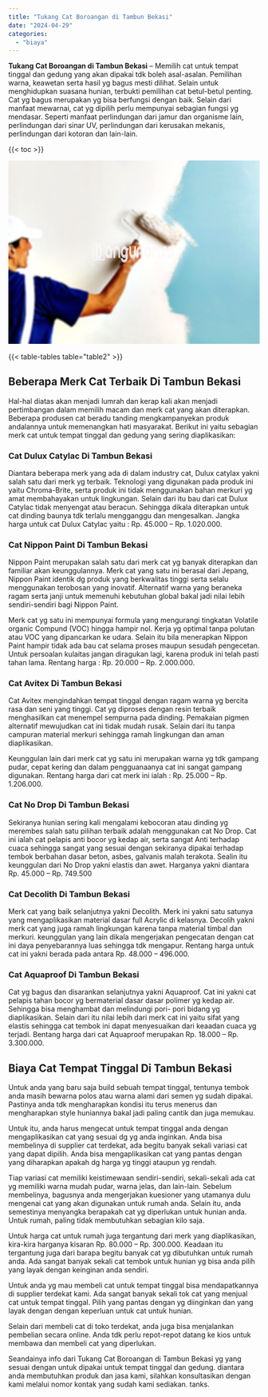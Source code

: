 ```yaml
---
title: "Tukang Cat Boroangan di Tambun Bekasi"
date: "2024-04-29"
categories: 
  - "biaya"
---
```


**Tukang Cat Boroangan di Tambun Bekasi** – Memilih cat untuk tempat tinggal dan gedung yang akan dipakai tdk boleh asal-asalan. Pemilihan warna, keawetan serta hasil yg bagus mesti dilihat. Selain untuk menghidupkan suasana hunian, terbukti pemilihan cat betul-betul penting. Cat yg bagus merupakan yg bisa berfungsi dengan baik. Selain dari manfaat mewarnai, cat yg dipilih perlu mempunyai sebagian fungsi yg mendasar. Seperti manfaat perlindungan dari jamur dan organisme lain, perlindungan dari sinar UV, perlindungan dari kerusakan mekanis, perlindungan dari kotoran dan lain-lain.

{{< toc >}}

![Tukang Cat Boroangan di Tambun Bekasi](/images/jasa-cat-murah05.png)

{{< table-tables table="table2" >}}

## Beberapa Merk Cat Terbaik Di Tambun Bekasi

Hal-hal diatas akan menjadi lumrah dan kerap kali akan menjadi pertimbangan dalam memilih macam dan merk cat yang akan diterapkan. Beberapa produsen cat beradu tanding mengkampanyekan produk andalannya untuk memenangkan hati masyarakat. Berikut ini yaitu sebagian merk cat untuk tempat tinggal dan gedung yang sering diaplikasikan:

### Cat Dulux Catylac Di Tambun Bekasi

Diantara beberapa merk yang ada di dalam industry cat, Dulux catylax yakni salah satu dari merk yg terbaik. Teknologi yang digunakan pada produk ini yaitu Chroma-Brite, serta produk ini tidak menggunakan bahan merkuri yg amat membahayakan untuk lingkungan. Selain dari itu bau dari cat Dulux Catylac tidak menyengat atau beracun. Sehingga dikala diterapkan untuk cat dinding baunya tdk terlalu mengganggu dan mengesalkan. Jangka harga untuk cat Dulux Catylac yaitu : Rp. 45.000 – Rp. 1.020.000.

### Cat Nippon Paint Di Tambun Bekasi

Nippon Paint merupakan salah satu dari merk cat yg banyak diterapkan dan familiar akan keunggulannya. Merk cat yang satu ini berasal dari Jepang, Nippon Paint identik dg produk yang berkwalitas tinggi serta selalu menggunakan terobosan yang inovatif. Alternatif warna yang beraneka ragam serta janji untuk memenuhi kebutuhan global bakal jadi nilai lebih sendiri-sendiri bagi Nippon Paint.

Merk cat yg satu ini mempunyai formula yang mengurangi tingkatan Volatile organic Compund (VOC) hingga hampir nol. Kerja yg optimal tanpa polutan atau VOC yang dipancarkan ke udara. Selain itu bila menerapkan Nippon Paint hampir tidak ada bau cat selama proses maupun sesudah pengecetan. Untuk persoalan kulaitas jangan diragukan lagi, karena produk ini telah pasti tahan lama. Rentang harga : Rp. 20.000 – Rp. 2.000.000.

### Cat Avitex Di Tambun Bekasi

Cat Avitex mengindahkan tempat tinggal dengan ragam warna yg bercita rasa dan seni yang tinggi. Cat yg diproses dengan resin terbaik menghasilkan cat menempel sempurna pada dinding. Pemakaian pigmen alternatif mewujudkan cat ini tidak mudah rusak. Selain dari itu tanpa campuran material merkuri sehingga ramah lingkungan dan aman diaplikasikan.

Keunggulan lain dari merk cat yg satu ini merupakan warna yg tdk gampang pudar, cepat kering dan dalam pengguanaanya cat ini sangat gampang digunakan. Rentang harga dari cat merk ini ialah : Rp. 25.000 – Rp. 1.206.000.

### Cat No Drop Di Tambun Bekasi

Sekiranya hunian sering kali mengalami kebocoran atau dinding yg merembes salah satu pilihan terbaik adalah menggunakan cat No Drop. Cat ini ialah cat pelapis anti bocor yg kedap air, serta sangat Anti terhadap cuaca sehingga sangat yang sesuai dengan sekiranya dipakai terhadap tembok berbahan dasar beton, asbes, galvanis malah terakota. Sealin itu keunggulan dari No Drop yakni elastis dan awet. Harganya yakni diantara Rp. 45.000 – Rp. 749.500

### Cat Decolith Di Tambun Bekasi

Merk cat yang baik selanjutnya yakni Decolith. Merk ini yakni satu satunya yang mengaplikasikan material dasar full Acrylic di kelasnya. Decolih yakni merk cat yang juga ramah lingkungan karena tanpa material timbal dan merkuri. keunggulan yang lain dikala mengerjakan pengecatan dengan cat ini daya penyebarannya luas sehingga tdk mengapur. Rentang harga untuk cat ini yakni berada pada antara Rp. 48.000 – 496.000.

### Cat Aquaproof Di Tambun Bekasi

Cat yg bagus dan disarankan selanjutnya yakni Aquaproof. Cat ini yakni cat pelapis tahan bocor yg bermaterial dasar dasar polimer yg kedap air. Sehingga bisa menghambat dan melindungi pori- pori bidang yg diaplikasikan. Selain dari itu nilai lebih dari merk cat ini yaitu sifat yang elastis sehingga cat tembok ini dapat menyesuaikan dari keaadan cuaca yg terjadi. Bentang harga dari cat Aquaproof merupakan Rp. 18.000 – Rp. 3.300.000.

## Biaya Cat Tempat Tinggal Di Tambun Bekasi

Untuk anda yang baru saja build sebuah tempat tinggal, tentunya tembok anda masih bewarna polos atau warna alami dari semen yg sudah dipakai. Pastinya anda tdk mengharapkan kondisi itu terus menerus dan mengharapkan style huniannya bakal jadi paling cantik dan juga memukau.

Untuk itu, anda harus mengecat untuk tempat tinggal anda dengan mengaplikasikan cat yang sesuai dg yg anda inginkan. Anda bisa membelinya di supplier cat terdekat, ada begitu banyak sekali variasi cat yang dapat dipilih. Anda bisa mengaplikasikan cat yang pantas dengan yang diharapkan apakah dg harga yg tinggi ataupun yg rendah.

Tiap variasi cat memiliki keistimewaan sendiri-sendiri, sekali-sekali ada cat yg memiliki warna mudah pudar, warna jelas, dan lain-lain. Sebelum membelinya, bagusnya anda mengerjakan kuesioner yang utamanya dulu mengenai cat yang akan digunakan untuk rumah anda. Selain itu, anda semestinya menyangka berapakah cat yg diperlukan untuk hunian anda. Untuk rumah, paling tidak membutuhkan sebagian kilo saja.

Untuk harga cat untuk rumah juga tergantung dari merk yang diaplikasikan, kira-kira harganya kisaran Rp. 80.000 – Rp. 300.000. Keadaan itu tergantung juga dari barapa begitu banyak cat yg dibutuhkan untuk rumah anda. Ada sangat banyak sekali cat tembok untuk hunian yg bisa anda pilih yang layak dengan keinginan anda sendiri.

Untuk anda yg mau membeli cat untuk tempat tinggal bisa mendapatkannya di supplier terdekat kami. Ada sangat banyak sekali tok cat yang menjual cat untuk tempat tinggal. Pilih yang pantas dengan yg diinginkan dan yang layak dengan dengan keperluan untuk cat untuk hunian.

Selain dari membeli cat di toko terdekat, anda juga bisa menjalankan pembelian secara online. Anda tdk perlu repot-repot datang ke kios untuk membawa dan membeli cat yang diperlukan.

Seandainya info dari Tukang Cat Boroangan di Tambun Bekasi yg yang sesuai dengan untuk dipakai untuk tempat tinggal dan gedung. diantara anda membutuhkan produk dan jasa kami, silahkan konsultasikan dengan kami melalui nomor kontak yang sudah kami sediakan. tanks.

